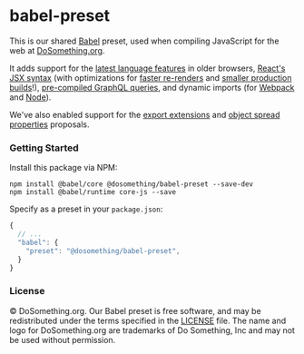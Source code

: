# babel-preset

This is our shared [Babel](http://babeljs.io) preset, used when compiling JavaScript for the web at [DoSomething.org](https://www.dosomething.org/).

It adds support for the [latest language features](https://babeljs.io/docs/en/babel-preset-env) in older browsers, [React's JSX syntax](https://babeljs.io/docs/en/babel-preset-react) (with optimizations for [faster re-renders](https://babeljs.io/docs/en/babel-plugin-transform-react-constant-elements) and [smaller production builds](https://github.com/oliviertassinari/babel-plugin-transform-react-remove-prop-types)!), [pre-compiled GraphQL queries](https://www.apollographql.com/docs/react/recipes/babel#using-babel-plugin-graphql-tag), and dynamic imports (for [Webpack](https://babeljs.io/docs/en/babel-plugin-syntax-dynamic-import) and [Node](https://github.com/airbnb/babel-plugin-dynamic-import-node)).

We've also enabled support for the [export extensions](https://github.com/babel/babel/tree/master/packages/babel-plugin-transform-export-extensions) and [object spread properties](https://github.com/babel/babel/tree/master/packages/babel-plugin-transform-object-rest-spread) proposals.

### Getting Started
Install this package via NPM: 

```
npm install @babel/core @dosomething/babel-preset --save-dev
npm install @babel/runtime core-js --save
```

Specify as a preset in your `package.json`:

```js
{
  // ...
  "babel": {
    "preset": "@dosomething/babel-preset",
  }
}
```

### License
&copy; DoSomething.org. Our Babel preset is free software, and may be redistributed under the
terms specified in the [LICENSE](https://github.com/DoSomething/babel-preset/blob/master/LICENSE) file. The
name and logo for DoSomething.org are trademarks of Do Something, Inc and may not be used without permission.
